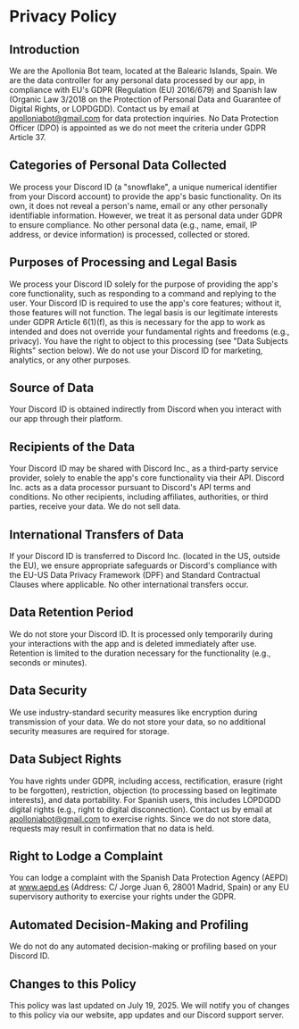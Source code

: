 # Privacy Policy

## Introduction

We are the Apollonia Bot team, located at the Balearic Islands, Spain. We are the data controller for any personal data processed by our app, in compliance with EU's GDPR (Regulation (EU) 2016/679) and Spanish law (Organic Law 3/2018 on the Protection of Personal Data and Guarantee of Digital Rights, or LOPDGDD). Contact us by email at <apolloniabot@gmail.com> for data protection inquiries. No Data Protection Officer (DPO) is appointed as we do not meet the criteria under GDPR Article 37.

## Categories of Personal Data Collected

We process your Discord ID (a "snowflake", a unique numerical identifier from your Discord account) to provide the app's basic functionality. On its own, it does not reveal a person's name, email or any other personally identifiable information. However, we treat it as personal data under GDPR to ensure compliance. No other personal data (e.g., name, email, IP address, or device information) is processed, collected or stored.

## Purposes of Processing and Legal Basis

We process your Discord ID solely for the purpose of providing the app's core functionality, such as responding to a command and replying to the user. Your Discord ID is required to use the app's core features; without it, those features will not function. The legal basis is our legitimate interests under GDPR Article 6(1)(f), as this is necessary for the app to work as intended and does not override your fundamental rights and freedoms (e.g., privacy). You have the right to object to this processing (see "Data Subjects Rights" section below). We do not use your Discord ID for marketing, analytics, or any other purposes.

## Source of Data

Your Discord ID is obtained indirectly from Discord when you interact with our app through their platform.

## Recipients of the Data

Your Discord ID may be shared with Discord Inc., as a third-party service provider, solely to enable the app's core functionality via their API. Discord Inc. acts as a data processor pursuant to Discord's API terms and conditions. No other recipients, including affiliates, authorities, or third parties, receive your data. We do not sell data.

## International Transfers of Data

If your Discord ID is transferred to Discord Inc. (located in the US, outside the EU), we ensure appropriate safeguards or Discord's compliance with the EU-US Data Privacy Framework (DPF) and Standard Contractual Clauses where applicable. No other international transfers occur.

## Data Retention Period

We do not store your Discord ID. It is processed only temporarily during your interactions with the app and is deleted immediately after use. Retention is limited to the duration necessary for the functionality (e.g., seconds or minutes).

## Data Security

We use industry-standard security measures like encryption during transmission of your data. We do not store your data, so no additional security measures are required for storage.

## Data Subject Rights

You have rights under GDPR, including access, rectification, erasure (right to be forgotten), restriction, objection (to processing based on legitimate interests), and data portability. For Spanish users, this includes LOPDGDD digital rights (e.g., right to digital disconnection). Contact us by email at <apolloniabot@gmail.com> to exercise rights. Since we do not store data, requests may result in confirmation that no data is held.

## Right to Lodge a Complaint

You can lodge a complaint with the Spanish Data Protection Agency (AEPD) at www.aepd.es (Address: C/ Jorge Juan 6, 28001 Madrid, Spain) or any EU supervisory authority to exercise your rights under the GDPR.

## Automated Decision-Making and Profiling

We do not do any automated decision-making or profiling based on your Discord ID.

## Changes to this Policy

This policy was last updated on July 19, 2025. We will notify you of changes to this policy via our website, app updates and our Discord support server.


